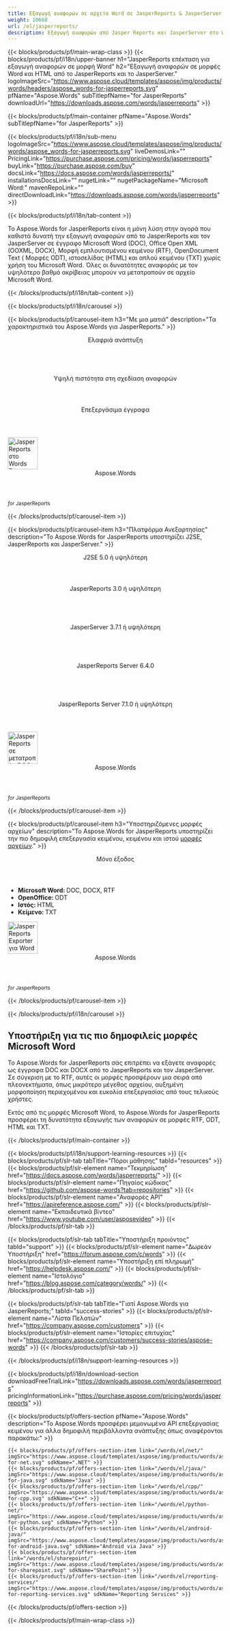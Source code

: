 ```yaml
---
title: Εξαγωγή αναφορών σε αρχεία Word σε JasperReports & JasperServer 
weight: 10660
url: /el/jasperreports/ 
description: Εξαγωγή αναφορών από Jasper Reports και JasperServer στο Word DOC Office Open XML OOXML DOCX RTF ODT HTML MHTML and TXT
---
```


{{< blocks/products/pf/main-wrap-class >}}
{{< blocks/products/pf/i18n/upper-banner h1="JasperReports επέκταση για εξαγωγή αναφορών σε μορφή Word" h2="Εξαγωγή αναφορών σε μορφές Word και HTML από το JasperReports και το JasperServer." logoImageSrc="https://www.aspose.cloud/templates/aspose/img/products/words/headers/aspose_words-for-jasperreports.svg" pfName="Aspose.Words" subTitlepfName="for JasperReports" downloadUrl="https://downloads.aspose.com/words/jasperreports" >}}

{{< blocks/products/pf/main-container pfName="Aspose.Words" subTitlepfName="for JasperReports" >}}

{{< blocks/products/pf/i18n/sub-menu logoImageSrc="https://www.aspose.cloud/templates/aspose/img/products/words/aspose_words-for-jasperreports.svg" liveDemosLink="" PricingLink="https://purchase.aspose.com/pricing/words/jasperreports" buyLink="https://purchase.aspose.com/buy" docsLink="https://docs.aspose.com/words/jasperreports/" installationsDocsLink="" nugetLink="" nugetPackageName="Microsoft Word:" mavenRepoLink="" directDownloadLink="https://downloads.aspose.com/words/jasperreports" >}}

{{< blocks/products/pf/i18n/tab-content >}}
<p>
 Το Aspose.Words for JasperReports είναι η μόνη λύση στην αγορά που καθιστά δυνατή την εξαγωγή αναφορών από το JasperReports και τον JasperServer σε έγγραφο Microsoft Word (DOC), Office Open XML (OOXML, DOCX), Μορφή εμπλουτισμένου κειμένου (RTF), OpenDocument Text ( Μορφές ODT), ιστοσελίδας (HTML) και απλού κειμένου (TXT) χωρίς χρήση του Microsoft Word. Όλες οι δυνατότητες αναφοράς με τον υψηλότερο βαθμό ακρίβειας μπορούν να μετατραπούν σε αρχείο Microsoft Word.
</p>

{{< /blocks/products/pf/i18n/tab-content >}}

<!--Diagrams Start-->
{{< blocks/products/pf/i18n/carousel >}}

{{< blocks/products/pf/carousel-item h3="Με μια ματιά" description="Τα χαρακτηριστικά του Aspose.Words για JasperReports." >}}
<div class="diagram1 d1-jasper">
 <div class="d1-row">
  <div class="d1-col d1-left">
   <header>
    <i class="fa fa-cog">
    </i>
    Ελαφριά ανάπτυξη
   </header>
   <br/>
   <header>
    <i class="fa fa-table">
    </i>
    Υψηλή πιστότητα στη σχεδίαση αναφορών
   </header>
  </div>
  <!--/left-->
  <div class="d1-col d1-right">
   <header>
    <i class="fa fa-pencil-square-o">
    </i>
    Επεξεργάσιμα έγγραφα
   </header>
  </div>
  <!--/right-->
 </div>
 <!--/row-->
 <div class="d1-logo">
  <img width="70" height="75" alt="JasperReports στο Words Exporter" class="lazyloaded" src="https://www.aspose.cloud/templates/aspose/img/products/words/aspose_words-for-jasperreports.svg"/>
  <header>
   Aspose.Words
  </header>
  <footer>
   <small>
    <em>
     for
    </em>
    JasperReports
   </small>
  </footer>
 </div>
 <!--/logo-->
</div>

{{< /blocks/products/pf/carousel-item >}}

{{< blocks/products/pf/carousel-item h3="Πλατφόρμα Ανεξαρτησίας" description="Το Aspose.Words for JasperReports υποστηρίζει J2SE, JasperReports και JasperServer." >}}
<div class="diagram1 d1-jasper">
 <div class="d1-row">
  <div class="d1-col d1-left">
   <header style="padding-left: 0px;">
    <i class="fa fa-cubes">
    </i>
    J2SE 5.0 ή υψηλότερη
   </header>
  </div>
  <!--/left-->
  <div class="d1-col d1-right">
   <header style="padding-left: 0px;">
    <i class="fa fa-cubes">
    </i>
    JasperReports 3.0 ή υψηλότερη
   </header>
   <br/>
   <header style="padding-left: 0px;">
    <i class="fa fa-cubes">
    </i>
    JasperServer 3.7.1 ή υψηλότερη
   </header>
   <br/>
   <header style="padding-left: 0px;">
    <i class="fa fa-cubes">
    </i>
    JasperReports Server 6.4.0
   </header>
   <br/>
   <header style="padding-left: 0px;">
    <i class="fa fa-cubes">
    </i>
    JasperReports Server 7.1.0 ή υψηλότερη
   </header>
  </div>
  <!--/right-->
 </div>
 <!--/row-->
 <div class="d1-logo">
  <img width="70" height="75" alt="JasperReports σε μετατροπέα DOC" class="lazyloaded" src="https://www.aspose.cloud/templates/aspose/img/products/words/aspose_words-for-jasperreports.svg"/>
  <header>
   Aspose.Words
  </header>
  <footer>
   <small>
    <em>
     for
    </em>
    JasperReports
   </small>
  </footer>
 </div>
 <!--/logo-->
</div>

{{< /blocks/products/pf/carousel-item >}}

{{< blocks/products/pf/carousel-item h3="Υποστηριζόμενες μορφές αρχείων" description="Το Aspose.Words for JasperReports υποστηρίζει την πιο δημοφιλή επεξεργασία κειμένου, κειμένου και ιστού [μορφές αρχείων](https://docs.aspose.com/words/jasperreports/supported-document-formats/)." >}}
<div class="diagram1 d2 d1-jasper">
 <div class="d1-row">
  <div class="d1-col d1-left">
  </div>
  <!--/left-->
  <div class="d1-col d1-right">
   <header>
    <i class="fa fa-mail-forward">
    </i>
    Μόνο έξοδος
   </header>
   <ul>
    <li>
     <b>
      Microsoft Word:
     </b>
     DOC, DOCX, RTF
    </li>
    <li>
     <b>
      OpenOffice:
     </b>
     ODT
    </li>
    <li>
     <b>
      Ιστός:
     </b>
     HTML
    </li>
    <li>
     <b>
      Κείμενο:
     </b>
     TXT
    </li>
   </ul>
  </div>
  <!--/right-->
 </div>
 <!--/row-->
 <div class="d1-logo">
  <img width="70" height="75" alt="JasperReports Exporter για Word" class="lazyloaded" src="https://www.aspose.cloud/templates/aspose/img/products/words/aspose_words-for-jasperreports.svg"/>
  <header>
   Aspose.Words
  </header>
  <footer>
   <small>
    <em>
     for
    </em>
    JasperReports
   </small>
  </footer>
 </div>
 <!--/logo-->
</div>

{{< /blocks/products/pf/carousel-item >}}

{{< /blocks/products/pf/i18n/carousel >}}
<!--Diagrams End-->

<!--Feature-section Start-->
<div class="container-fluid features-section bg-gray singleproduct">
 <a class="anchor" id="features" name="features">
 </a>
 <div class="row">
  <div class="container">
   <div class="col-lg-12">
    <h2 class="h2title">
     Υποστήριξη για τις πιο δημοφιλείς μορφές Microsoft Word
    </h2>
    <p>
     Το Aspose.Words for JasperReports σάς επιτρέπει να εξάγετε αναφορές ως έγγραφα DOC και DOCX από το JasperReports και τον JasperServer. Σε σύγκριση με το RTF, αυτές οι μορφές προσφέρουν μια σειρά από πλεονεκτήματα, όπως μικρότερο μέγεθος αρχείου, αυξημένη μορφοποίηση περιεχομένου και ευκολία επεξεργασίας από τους τελικούς χρήστες.
    </p>
    <p>
     Εκτός από τις μορφές Microsoft Word, το Aspose.Words for JasperReports προσφέρει τη δυνατότητα εξαγωγής των αναφορών σε μορφές RTF, ODT, HTML και TXT.
    </p>
   </div>
   <!--

<div class="col-lg-12">

<h2 class="h2title">Easy & Ελαφριά ανάπτυξη</h2>
<p>Aspose.Words for JasperReports is written purely in Java and is provided as a single JAR file that can easily be deployed on machines running JasperReports or JasperServer. To install Aspose.Words for JasperReports - simply copy the JAR file to the correct folder. In order to integrate with JasperServer, you additional need to edit a JasperServer configuration file.</p>
</div>

-->
   <div class="col-lg-12">
    <h2 class="h2title">
     Υψηλή πιστότητα, πανομοιότυπη με τη σχεδίαση αναφορών
    </h2>
    <p>
     Το Aspose.Words for JasperReports εξάγει τις αναφορές σε έγγραφα του Microsoft Word με τέτοιο τρόπο ώστε το αποτέλεσμα να φαίνεται πανομοιότυπο με το αρχικό σχέδιο αναφοράς όπως δημιουργήθηκε από τον ενσωματωμένο σχεδιαστή αναφορών JasperReports. Όλες οι δυνατότητες αναφοράς μετατρέπονται στον υψηλότερο βαθμό ακρίβειας για να κάνουν τα έγγραφα του Microsoft Word να φαίνονται όσο το δυνατόν πιο κοντά στον αρχικό σχεδιασμό.
    </p>
   </div>
   <div class="col-lg-12">
    <h2 class="h2title">
     Editable Word Documents
    </h2>
    <p>
     Το Aspose.Words for JasperReports εξάγει έγγραφα διάταξης ροής. Αυτό σημαίνει ότι τα έγγραφα αποτελούνται από "
     <strong>
      κανονικός
     </strong>
     " παραγράφους, πίνακες και εικόνες που είναι εύκολο να επεξεργαστείτε περαιτέρω στο Microsoft Word, εάν είναι απαραίτητο. Ο ενσωματωμένος εξαγωγέας JasperReports RTF παράγει έγγραφα που αποτελούνται από τοποθετημένα πλαίσια κειμένου, γεγονός που καθιστά την επεξεργασία από τους τελικούς χρήστες λιγότερο διαισθητική εργασία.
    </p>
   </div>
   <div class="col-lg-12">
    <h2 class="h2title">
     Αυτοματισμός Microsoft Word - Δεν απαιτείται
    </h2>
    <p>
     Το Aspose.Words for JasperReports έχει δημιουργηθεί χρησιμοποιώντας διαχειριζόμενο κώδικα που δεν χρειάζεται ποτέ να εγκατασταθεί το Microsoft Word στο μηχάνημα για να λειτουργήσει με μορφές εγγράφων του Word. Είναι μια τέλεια εναλλακτική λύση αυτοματισμού Microsoft Word όσον αφορά τις υποστηριζόμενες δυνατότητες, την ασφάλεια, τη σταθερότητα, την επεκτασιμότητα, την ταχύτητα και την τιμή.
    </p>
   </div>
  </div>
 </div>
</div>
<!--Feature-section End-->

{{< /blocks/products/pf/main-container >}}


{{< blocks/products/pf/i18n/support-learning-resources >}}
{{< blocks/products/pf/slr-tab tabTitle="Πόροι μάθησης" tabId="resources" >}}
{{< blocks/products/pf/slr-element name="Τεκμηρίωση" href="https://docs.aspose.com/words/jasperreports/" >}}
{{< blocks/products/pf/slr-element name="Πηγαίος κώδικας" href="https://github.com/aspose-words?tab=repositories" >}}
{{< blocks/products/pf/slr-element name="Αναφορές API" href="https://apireference.aspose.com/" >}}
{{< blocks/products/pf/slr-element name="Εκπαιδευτικά βίντεο" href="https://www.youtube.com/user/asposevideo" >}}
{{< /blocks/products/pf/slr-tab >}}

{{< blocks/products/pf/slr-tab tabTitle="Υποστήριξη προιόντος" tabId="support" >}}
{{< blocks/products/pf/slr-element name="Δωρεάν Υποστήριξη" href="https://forum.aspose.com/c/words" >}}
{{< blocks/products/pf/slr-element name="Υποστήριξη επί πληρωμή" href="https://helpdesk.aspose.com/" >}}
{{< blocks/products/pf/slr-element name="Ιστολόγιο" href="https://blog.aspose.com/category/words/" >}}
{{< /blocks/products/pf/slr-tab >}}

{{< blocks/products/pf/slr-tab tabTitle="Γιατί Aspose.Words για JasperReports;" tabId="success-stories" >}}
{{< blocks/products/pf/slr-element name="Λίστα Πελατών" href="https://company.aspose.com/customers" >}}
{{< blocks/products/pf/slr-element name="Ιστορίες επιτυχίας" href="https://company.aspose.com/customers/success-stories/aspose-words" >}}
{{< /blocks/products/pf/slr-tab >}}

{{< /blocks/products/pf/i18n/support-learning-resources >}}

{{< blocks/products/pf/i18n/download-section downloadFreeTrialLink="https://downloads.aspose.com/words/jasperreports" pricingInformationLink="https://purchase.aspose.com/pricing/words/jasperreports" >}}

{{< blocks/products/pf/offers-section pfName="Aspose.Words" description="Το Aspose.Words προσφέρει μεμονωμένα API επεξεργασίας κειμένου για άλλα δημοφιλή περιβάλλοντα ανάπτυξης όπως αναφέρονται παρακάτω:" >}}

    {{< blocks/products/pf/offers-section-item link="/words/el/net/" imgSrc="https://www.aspose.cloud/templates/aspose/img/products/words/aspose_words-for-net.svg" sdkName=".NET" >}}
    {{< blocks/products/pf/offers-section-item link="/words/el/java/" imgSrc="https://www.aspose.cloud/templates/aspose/img/products/words/aspose_words-for-java.svg" sdkName="Java" >}}
    {{< blocks/products/pf/offers-section-item link="/words/el/cpp/" imgSrc="https://www.aspose.cloud/templates/aspose/img/products/words/aspose_words-for-cpp.svg" sdkName="C++" >}}
    {{< blocks/products/pf/offers-section-item link="/words/el/python-net/" imgSrc="https://www.aspose.cloud/templates/aspose/img/products/words/aspose_words-for-python.svg" sdkName="Python" >}}
    {{< blocks/products/pf/offers-section-item link="/words/el/android-java/" imgSrc="https://www.aspose.cloud/templates/aspose/img/products/words/aspose_words-for-android-java.svg" sdkName="Android via Java" >}}
    {{< blocks/products/pf/offers-section-item link="/words/el/sharepoint/" imgSrc="https://www.aspose.cloud/templates/aspose/img/products/words/aspose_words-for-sharepoint.svg" sdkName="SharePoint" >}}
    {{< blocks/products/pf/offers-section-item link="/words/el/reporting-services/" imgSrc="https://www.aspose.cloud/templates/aspose/img/products/words/aspose_words-for-reporting-services.svg" sdkName="Reporting Services" >}}

{{< /blocks/products/pf/offers-section >}}

{{< /blocks/products/pf/main-wrap-class >}}